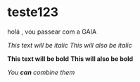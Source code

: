 # teste123
holá , vou passear com a GAIA

*This text will be italic*
_This will also be italic_

**This text will be bold**
__This will also be bold__

_You **can** combine them_
